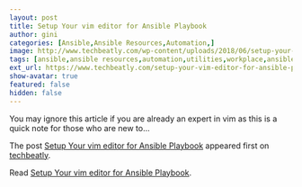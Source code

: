 ```yaml
---
layout: post
title: Setup Your vim editor for Ansible Playbook
author: gini
categories: [Ansible,Ansible Resources,Automation,]
image: http://www.techbeatly.com/wp-content/uploads/2018/06/setup-your-vim-editor-for-ansible-playbook-1.jpg
tags: [ansible,ansible resources,automation,utilities,workplace,ansible doc,customize vim,vim,vim editor,]
ext_url: https://www.techbeatly.com/setup-your-vim-editor-for-ansible-playbook/
show-avatar: true
featured: false
hidden: false
---
```


<p>You may ignore this article if you are already an expert in vim as this is a quick note for those who are new to&#46;&#46;&#46;</p>
<p>The post <a href="https://www.techbeatly.com/setup-your-vim-editor-for-ansible-playbook/" rel="nofollow">Setup Your vim editor for Ansible Playbook</a> appeared first on <a href="https://www.techbeatly.com" rel="nofollow">techbeatly</a>.</p>

Read [Setup Your vim editor for Ansible Playbook](https://www.techbeatly.com/setup-your-vim-editor-for-ansible-playbook/).